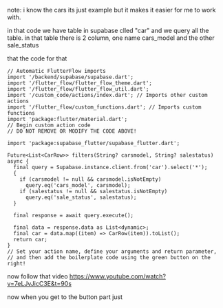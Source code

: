 note: i know the cars its just example but it makes it easier for me to work with.

in that code we have table in supabase clled "car" and we query all the table.
in that table there is 2 column, one name cars_model and the other sale_status

that the code for that

```
// Automatic FlutterFlow imports
import '/backend/supabase/supabase.dart';
import '/flutter_flow/flutter_flow_theme.dart';
import '/flutter_flow/flutter_flow_util.dart';
import '/custom_code/actions/index.dart'; // Imports other custom actions
import '/flutter_flow/custom_functions.dart'; // Imports custom functions
import 'package:flutter/material.dart';
// Begin custom action code
// DO NOT REMOVE OR MODIFY THE CODE ABOVE!

import 'package:supabase_flutter/supabase_flutter.dart';

Future<List<CarRow>> filters(String? carsmodel, String? salestatus) async {
  final query = Supabase.instance.client.from('car').select('*');
  {
    if (carsmodel != null && carsmodel.isNotEmpty)
      query.eq('cars_model', carsmodel);
    if (salestatus != null && salestatus.isNotEmpty)
      query.eq('sale_status', salestatus);
  }

  final response = await query.execute();

  final data = response.data as List<dynamic>;
  final car = data.map((item) => CarRow(item)).toList();
  return car;
}
// Set your action name, define your arguments and return parameter,
// and then add the boilerplate code using the green button on the right!
```



now follow that video https://www.youtube.com/watch?v=7eLJvJicC3E&t=90s

now when you get to the button part just 
